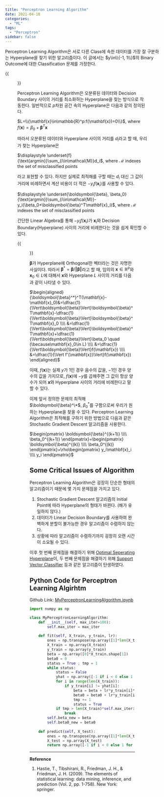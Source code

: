 ```yaml
---
title: "Perceptron Learning Algorithm"
date: 2021-04-18
categories:
  - "ML"
tags:
  - "Perceptron"
sidebar: false
---
```


Perceptron Learning Algorithm은 서로 다른 Class에 속한 데이터를 가장 잘 구분하는 Hyperplane을 찾기 위한 알고리즘이다. 이 글에서는 $y\in\\{-1, 1\\}$의 Binary Outcome에 대한 Classification 문제를 가정한다.

{{<figure src="/ml/pla1.png" width="400">}}

Perceptron Learning Algorithm은 오분류된 데이터와 Decision Boundary 사이의 거리를 최소화하는 Hyperplane을 찾는 방식으로 작동한다. 일반적으로 $p$차원 공간 속의 Hyperplane은 다음과 같의 정의된다.

$L=\\{\mathbf{x}\in\mathbb{R}^p:f(\mathbf{x})=0\\}$, where $f(\mathbf{x})=\beta_0+\boldsymbol{\beta}^T\mathbf{x}$

따라서 오분류된 데이터와 Hyperplane 사이의 거리를 $d_i$라고 할 때, 우리가 찾는 Hyperplane은

$\displaystyle \underset{f}{\text{argmin}}\sum_{i\in\mathcal{M}}d_i$, where $\mathcal{M}$ indexes the set of misclassified points

라고 표현할 수 있다. 하지만 실제로 최적해를 구할 때는 $d_i$ 대신 그 값이 거리에 비례하면서 계산 비용이 더 적은 $-y_if(\mathbf{x}_i)$를 사용할 수 있다.

$\displaystyle \underset{\boldsymbol{\beta}, \beta_0}{\text{argmin}}\sum_{i\in\mathcal{M}}-y_i(\beta_0+\boldsymbol{\beta}^T\mathbf{x}_i)$, where $\mathcal{M}$ indexes the set of misclassified points

간단한 Linear Algebra를 통해 $-y_if(\mathbf{x}_i)$가 $\mathbf{x}_i$와 Decision Boundary(Hyperplane) 사이의 거리에 비례한다는 것을 쉽게 확인할 수 있다.

{{<figure src="/ml/pla2.png" width="400">}}

$\boldsymbol{\beta}$가 Hyperplane에 Orthogonal한 벡터라는 것은 자명한 사실이다. 따라서 $\boldsymbol{\beta}^*=\boldsymbol{\beta}/\Vert\boldsymbol{\beta}\Vert$라고 할 때, 임의의 $\mathbf{x}\in\mathbb{R}^p$와 $\mathbf{x}_0\in L$에 대해서 $\mathbf{x}$와 Hyperplane $L$ 사이의 거리를 다음과 같이 나타낼 수 있다.

$\begin{aligned}
{\boldsymbol{\beta}^*}^T(\mathbf{x}-\mathbf{x}_0)&=\dfrac{1}{\Vert\boldsymbol{\beta}\Vert}\boldsymbol{\beta}^T\mathbf{x}-\dfrac{1}{\Vert\boldsymbol{\beta}\Vert}\boldsymbol{\beta}^T\mathbf{x}_0 \\\\
&=\dfrac{1}{\Vert\boldsymbol{\beta}\Vert}\boldsymbol{\beta}^T\mathbf{x}+\dfrac{1}{\Vert\boldsymbol{\beta}\Vert}\beta_0 \quad (\because\mathbf{x}_0\in L) \\\\
&=\dfrac{1}{\Vert\boldsymbol{\beta}\Vert}f(\mathbf{x}) \\\\
&=\dfrac{1}{\Vert f'(\mathbf{x})\Vert}f(\mathbf{x})
\end{aligned}$

이때, $f(\mathbf{x})$는 실제 $y$가 $1$인 경우 음수의 값을, $-1$인 경우 양수의 값을 가지므로, $f(\mathbf{x})$에 $-y$를 곱해주면 그 값이 항상 양수가 되어 $\mathbf{x}$와 Hyperplane 사이의 거리에 비례한다고 말할 수 있다.

이제 앞서 정의한 문제의 최적해 $\boldsymbol{\beta}^\*$, $\beta_0^*$를 구함으로써 우리가 원하는 Hyperplane을 찾을 수 있다. Perceptron Learning Algorithm은 최적해를 구하기 위한 방법으로 다음과 같은 Stochastic Gradient Descent 알고리즘을 사용한다.

$\begin{pmatrix} \boldsymbol{\beta}^{(k+1)} \\\\ \beta_0^{(k+1)} \end{pmatrix}=\begin{pmatrix} \boldsymbol{\beta}^{(k)} \\\\ \beta_0^{(k)} \end{pmatrix}+\rho\begin{pmatrix} y_i\mathbf{x}_i \\\\ y_i \end{pmatrix}$

## Some Critical Issues of Algorithm

Perceptron Learning Algorithm은 굉장히 단순한 형태의 알고리즘이기 때문에 몇 가지 문제점을 가지고 있다.

1. Stochastic Gradient Descent 알고리즘의 Initial Point에 따라 Hyperplane의 형태가 바뀐다. (해가 유일하지 않다.)
2. 데이터가 Linear Decision Boundary를 사용하여 완벽하게 분할이 불가능한 경우 알고리즘이 수렴하지 않는다.
3. 상황에 따라 알고리즘이 수렴하기까지 굉장히 오랜 시간이 소요될 수 있다.

이후 첫 번째 문제점을 해결하기 위해 [Optimal Seperating Hyperplane](/ml/optimal_seperating_hyperplanes)이, 두 번째 문제점을 해결하기 위해 [Support Vector Classifier](/ml/support_vector_classifier) 등과 같은 알고리즘이 탄생하였다.

## Python Code for Perceptron Learning Algirhtm

Github Link: [MyPerceptronLearningAlgorithm.ipynb](https://github.com/statkwon/ML_Study/blob/master/MyPerceptronLearningAlgorithm.ipynb)

```py
import numpy as np

class MyPerceptronLearningAlgorithm:
    def __init__(self, max_iter=100):
        self.max_iter = max_iter
    
    def fit(self, X_train, y_train, lr):
        ones = np.transpose(np.array([1]*len(X_train)))
        X_train = np.array(X_train)
        y_train = np.array(y_train)
        beta = np.array([0]*X_train.shape[1])
        beta0 = 0
        status = True ; tmp = 1
        while status:
            status = False
            yhat = np.array([-1 if i < 0 else 1 for i in (X_train.dot(beta) + ones.dot(beta0))])
            for i in range(len(X_train)):
                if y_train[i] != yhat[i]:
                    beta = beta + lr*y_train[i]*X_train[i]
                    beta0 = beta0 + lr*y_train[i]
                    tmp += 1
                    status = True
            if tmp > len(X_train)*self.max_iter:
                break
        self.beta_new = beta
        self.beta0_new = beta0
        
    def predict(self, X_test):
        ones = np.transpose(np.array([1]*len(X_test)))
        X_test = np.array(X_test)
        return np.array([-1 if i < 0 else 1 for i in (X_test.dot(self.beta_new) + self.beta0_new)])
```

---

**Reference**

1. Hastie, T., Tibshirani, R., Friedman, J. H., & Friedman, J. H. (2009). The elements of statistical learning: data mining, inference, and prediction (Vol. 2, pp. 1-758). New York: springer.
